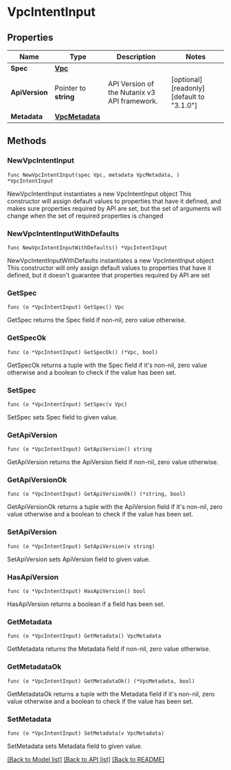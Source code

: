 # VpcIntentInput

## Properties

Name | Type | Description | Notes
------------ | ------------- | ------------- | -------------
**Spec** | [**Vpc**](Vpc.md) |  | 
**ApiVersion** | Pointer to **string** | API Version of the Nutanix v3 API framework. | [optional] [readonly] [default to "3.1.0"]
**Metadata** | [**VpcMetadata**](VpcMetadata.md) |  | 

## Methods

### NewVpcIntentInput

`func NewVpcIntentInput(spec Vpc, metadata VpcMetadata, ) *VpcIntentInput`

NewVpcIntentInput instantiates a new VpcIntentInput object
This constructor will assign default values to properties that have it defined,
and makes sure properties required by API are set, but the set of arguments
will change when the set of required properties is changed

### NewVpcIntentInputWithDefaults

`func NewVpcIntentInputWithDefaults() *VpcIntentInput`

NewVpcIntentInputWithDefaults instantiates a new VpcIntentInput object
This constructor will only assign default values to properties that have it defined,
but it doesn't guarantee that properties required by API are set

### GetSpec

`func (o *VpcIntentInput) GetSpec() Vpc`

GetSpec returns the Spec field if non-nil, zero value otherwise.

### GetSpecOk

`func (o *VpcIntentInput) GetSpecOk() (*Vpc, bool)`

GetSpecOk returns a tuple with the Spec field if it's non-nil, zero value otherwise
and a boolean to check if the value has been set.

### SetSpec

`func (o *VpcIntentInput) SetSpec(v Vpc)`

SetSpec sets Spec field to given value.


### GetApiVersion

`func (o *VpcIntentInput) GetApiVersion() string`

GetApiVersion returns the ApiVersion field if non-nil, zero value otherwise.

### GetApiVersionOk

`func (o *VpcIntentInput) GetApiVersionOk() (*string, bool)`

GetApiVersionOk returns a tuple with the ApiVersion field if it's non-nil, zero value otherwise
and a boolean to check if the value has been set.

### SetApiVersion

`func (o *VpcIntentInput) SetApiVersion(v string)`

SetApiVersion sets ApiVersion field to given value.

### HasApiVersion

`func (o *VpcIntentInput) HasApiVersion() bool`

HasApiVersion returns a boolean if a field has been set.

### GetMetadata

`func (o *VpcIntentInput) GetMetadata() VpcMetadata`

GetMetadata returns the Metadata field if non-nil, zero value otherwise.

### GetMetadataOk

`func (o *VpcIntentInput) GetMetadataOk() (*VpcMetadata, bool)`

GetMetadataOk returns a tuple with the Metadata field if it's non-nil, zero value otherwise
and a boolean to check if the value has been set.

### SetMetadata

`func (o *VpcIntentInput) SetMetadata(v VpcMetadata)`

SetMetadata sets Metadata field to given value.



[[Back to Model list]](../README.md#documentation-for-models) [[Back to API list]](../README.md#documentation-for-api-endpoints) [[Back to README]](../README.md)


